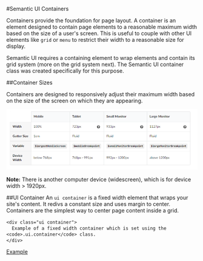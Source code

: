 
#Semantic UI Containers

Containers provide the foundation for page layout. A container is an element designed to contain page elements to a reasonable maximum width based 
on the size of a user's screen. This is useful to couple with other UI elements like `grid` or `menu` to restrict their width to a reasonable size for display.

Semantic UI requires a containing element to wrap elements and contain its grid system (more on the grid system next). The Semantic UI container class was 
created specifically for this purpose.

##Container Sizes

Containers are designed to responsively adjust their maximum width based on the size of the screen on which they are appearing.

![](img/container.PNG)

**Note:** There is another computer device (widescreen), which is for device width > 1920px.

##UI Container
An `ui container` is a fixed width element that wraps your site's content. It redivs a constant size and uses margin to center. 
Containers are the simplest way to center page content inside a grid.

~~~
<div class="ui container">
  Example of a fixed width container which is set using the <code>.ui.container</code> class.
</div>
~~~

<a href="archives/Class Htmls/eg1.html" target = "_ blank">Example</a>
